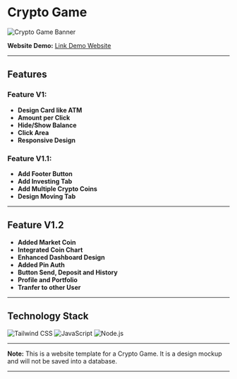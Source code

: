
# **Crypto Game**

![Crypto Game Banner](https://cdn.pixabay.com/photo/2020/06/10/09/31/bitcoin-5281986_960_720.jpg)

**Website Demo:** [Link Demo Website](https://jzuvgti.github.io/crypto-game/)

---

## **Features**

### **Feature V1:**
- **Design Card like ATM**
- **Amount per Click**
- **Hide/Show Balance**
- **Click Area**
- **Responsive Design**

### **Feature V1.1:**
- **Add Footer Button**
- **Add Investing Tab**
- **Add Multiple Crypto Coins**
- **Design Moving Tab**

---

## **Feature V1.2**

- **Added Market Coin**
- **Integrated Coin Chart**
- **Enhanced Dashboard Design**
- **Added Pin Auth**
- **Button Send, Deposit and History**
- **Profile and Portfolio**
- **Tranfer to other User**

---

## **Technology Stack**

![Tailwind CSS](https://img.shields.io/badge/Tailwind%20CSS-38B2AC?logo=tailwindcss&logoColor=white&style=for-the-badge)
![JavaScript](https://img.shields.io/badge/JavaScript-F7DF1E?logo=javascript&logoColor=black&style=for-the-badge)
![Node.js](https://img.shields.io/badge/Node.js-339933?logo=node.js&logoColor=white&style=for-the-badge)

---

**Note:**  This is a website template for a Crypto Game. It is a design mockup and will not be saved into a database.

---
